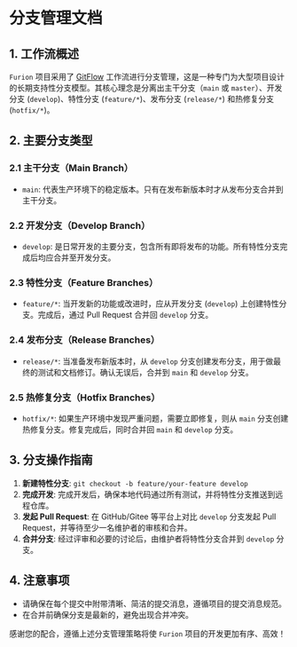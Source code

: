# 分支管理文档

## 1. 工作流概述

`Furion` 项目采用了 [GitFlow](https://www.atlassian.com/git/tutorials/comparing-workflows/gitflow-workflow) 工作流进行分支管理，这是一种专门为大型项目设计的长期支持性分支模型。其核心理念是分离出主干分支（`main` 或 `master`）、开发分支 (`develop`)、特性分支 (`feature/*`)、发布分支 (`release/*`) 和热修复分支 (`hotfix/*`)。

## 2. 主要分支类型

### 2.1 主干分支（Main Branch）

- `main`: 代表生产环境下的稳定版本。只有在发布新版本时才从发布分支合并到主干分支。

### 2.2 开发分支（Develop Branch）

- `develop`: 是日常开发的主要分支，包含所有即将发布的功能。所有特性分支完成后均应合并至开发分支。

### 2.3 特性分支（Feature Branches）

- `feature/*`: 当开发新的功能或改进时，应从开发分支 (`develop`) 上创建特性分支。完成后，通过 Pull Request 合并回 `develop` 分支。

### 2.4 发布分支（Release Branches）

- `release/*`: 当准备发布新版本时，从 `develop` 分支创建发布分支，用于做最终的测试和文档修订。确认无误后，合并到 `main` 和 `develop` 分支。

### 2.5 热修复分支（Hotfix Branches）

- `hotfix/*`: 如果生产环境中发现严重问题，需要立即修复，则从 `main` 分支创建热修复分支。修复完成后，同时合并回 `main` 和 `develop` 分支。

## 3. 分支操作指南

1. **新建特性分支**: `git checkout -b feature/your-feature develop`
2. **完成开发**: 完成开发后，确保本地代码通过所有测试，并将特性分支推送到远程仓库。
3. **发起 Pull Request**: 在 GitHub/Gitee 等平台上对比 `develop` 分支发起 Pull Request，并等待至少一名维护者的审核和合并。
4. **合并分支**: 经过评审和必要的讨论后，由维护者将特性分支合并到 `develop` 分支。

## 4. 注意事项

- 请确保在每个提交中附带清晰、简洁的提交消息，遵循项目的提交消息规范。
- 在合并前确保分支是最新的，避免出现合并冲突。

感谢您的配合，遵循上述分支管理策略将使 `Furion` 项目的开发更加有序、高效！

